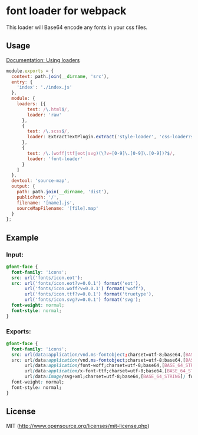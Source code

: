 # font loader for webpack
This loader will Base64 encode any fonts in your css files.

## Usage

[Documentation: Using loaders](http://webpack.github.io/docs/using-loaders.html)

```js
module.exports = {
  context: path.join(__dirname, 'src'),
  entry: {
    'index': './index.js'
  },
  module: {
    loaders: [{
        test: /\.html$/,
        loader: 'raw'
      },
      {
        test: /\.scss$/,
        loader: ExtractTextPlugin.extract('style-loader', 'css-loader?sourceMap!autoprefixer-loader!sass-loader?sourceMap')
      },
      {
        test: /\.(woff|ttf|eot|svg)(\?v=[0-9]\.[0-9]\.[0-9])?$/,
        loader: 'font-loader'
      }
    ]
  },
  devtool: 'source-map',
  output: {
    path: path.join(__dirname, 'dist'),
    publicPath: '/',
    filename: '[name].js',
    sourceMapFilename: '[file].map'
  }
};
```

## Example
### Input:

```css
@font-face {
  font-family: 'icons';
  src: url('fonts/icon.eot');
  src: url('fonts/icon.eot?v=0.0.1') format('eot'),
       url('fonts/icon.woff?v=0.0.1') format('woff'),
       url('fonts/icon.ttf?v=0.0.1') format('truetype'),
       url('fonts/icon.svg?v=0.0.1') format('svg');
  font-weight: normal;
  font-style: normal;
}
```

### Exports:

```css
@font-face {
  font-family: 'icons';
  src: url(data:application/vnd.ms-fontobject;charset=utf-8;base64,[BASE_64_STRING]);
  src: url(data:application/vnd.ms-fontobject;charset=utf-8;base64,[BASE_64_STRING]) format('eot'),
       url(data:application/font-woff;charset=utf-8;base64,[BASE_64_STRING]) format('woff'),
       url(data:application/x-font-ttf;charset=utf-8;base64,[BASE_64_STRING]) format('truetype'),
       url(data:image/svg+xml;charset=utf-8;base64,[BASE_64_STRING]) format('svg');
  font-weight: normal;
  font-style: normal;
}
```

## License

MIT (http://www.opensource.org/licenses/mit-license.php)
